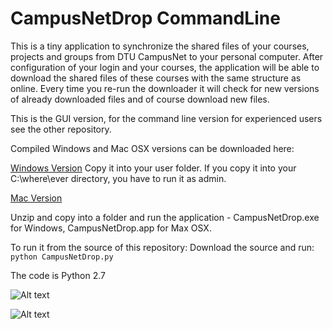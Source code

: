 CampusNetDrop CommandLine
=========================
This is a tiny application to synchronize the shared files of your courses, projects and groups from DTU CampusNet to your personal computer. After configuration of your login and your courses, the application will be able to download the shared files of these courses with the same structure as online. Every time you re-run the downloader it will check for new versions of already downloaded files and of course download new files.

This is the GUI version, for the command line version for experienced users see the other repository.

Compiled Windows and Mac OSX versions can be downloaded here:

[Windows Version](http://moebergjones.de/cndrop/CampusNetDrop-Windows.zip "Windows Version")
Copy it into your user folder. If you copy it into your C:\where\ever directory, you have to run it as admin.

[Mac Version](http://moebergjones.de/cndrop/CampusNetDrop-Mac.zip "Mac Version")

Unzip and copy into a folder and run the application - CampusNetDrop.exe for Windows, CampusNetDrop.app for Max OSX.

To run it from the source of this repository:
Download the source and run:
```python CampusNetDrop.py```

The code is Python 2.7

![Alt text](cnDrop10.png?raw=true "Download tab")

![Alt text](cnDrop11.png?raw=true "Configure tab")